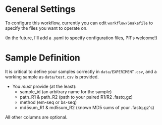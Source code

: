 # General Settings
To configure this workflow, currently you can edit `workflow/Snakefile` to specify the files you want to operate on.

(In the future, I'll add a .yaml to specify configuration files, PR's welcome!)

# Sample Definition

It is critical to define your samples correctly in `data/EXPERIMENT.csv`, and a working sample as `data/test.csv` is provided.

* You *must* provide (at the least):
  * sample_id (an arbitrary name for the sample)
  * path_R1 & path_R2 (path to your paired R1/R2 .fastq.gz)
  * method (em-seq or bs-seq)
  * md5sum_R1 & md5sum_R2 (known MD5 sums of your .fastq.gz's)
 
All other columns are optional.
